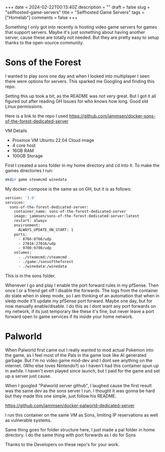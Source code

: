 +++
date = 2024-02-22T00:13:40Z
description = ""
draft = false
slug = "selfhosted-game-servers"
title = "Selfhosted Game Servers"
tags = ["Homelab"]
comments = false
+++

Something I only got into recently is hosting video game servers for games that support servers. Maybe it's just something about having another server, cause these are totally not needed. But they are pretty easy to setup thanks to the open-source community.

# Sons of the Forest
I wanted to play sons one day and when I looked into multiplayer I seen there were options for servers. This sparked me Googling and finding this repo.

Setting this up took a bit, as the README was not very great. But I got it all figured out after reading GH Issues for who knows how long. Good old Linux permissions.

Here is a link to the repo I used
https://github.com/jammsen/docker-sons-of-the-forest-dedicated-server

VM Details
- Proxmox VM Ubuntu 22.04 Cloud image
- 4 core host
- 16GB RAM
- 100GB Storage

First I created a sons folder in my home directory and cd into it. To make the games directories I run:

```bash
mkdir game steamcmd winedata
```

My docker-compose is the same as on GH, but it is as follows:

```bash
version: '3.9'
services:
  sons-of-the-forest-dedicated-server:
    container_name: sons-of-the-forest-dedicated-server
    image: jammsen/sons-of-the-forest-dedicated-server:latest
    restart: always
    environment:
      ALWAYS_UPDATE_ON_START: 1
    ports:
      - 8766:8766/udp
      - 27016:27016/udp
      - 9700:9700/udp
    volumes:
      - ./steamcmd:/steamcmd
      - ./game:/sonsoftheforest
      - ./winedata:/winedata
```

This is in the sons folder.

Whenever I go and play I enable the port forward rules in my pfSense. Then once I or a friend get off I disable the forwards. The logs from the container do state when in sleep mode, so I am thinking of an automation that when in sleep mode it'll update my pfSense port forward. Maybe one day, but for now manually enable/disable. I do this as I dont want any port forwards on my network, if its just temporary like these it's fine, but never leave a port forward open to game services if its inside your home network.

# Palworld

When Palworld first came out I really wanted to mod actual Pokemon into the game, as I feel most of the Pals in the game look like AI generated garbage. But I'm no video game mod-dev and I dont see anything on the internet. (Who else loves Nintendo?) so I haven't had this container spun up in awhile. I haven't even played since launch, but I paid for the game and set up a server just cause.

When I googled "Palworld server github", I laughed cause the first result was the same dev as the sons server I run. I thought it was gonna be hard but they made this one simple, just follow his README.

https://github.com/jammsen/docker-palworld-dedicated-server

I run this container on the same VM as Sons, limiting IP reservations as well as vulnerable systems.

Same thing goes for folder structure here, I just made a pal folder in home directory. I do the same thing with port forwards as I do for Sons

Thanks to the Developers on these repo's for your work.